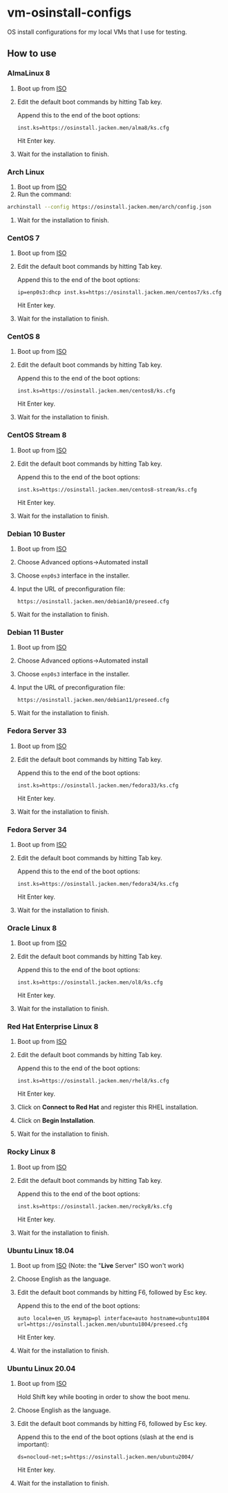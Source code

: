 # vm-osinstall-configs

OS install configurations for my local VMs that I use for testing.

## How to use

### AlmaLinux 8

1. Boot up from [ISO](https://mirrors.almalinux.org/isos/x86_64/8.4.html)
1. Edit the default boot commands by hitting Tab key.

    Append this to the end of the boot options:
    ```
    inst.ks=https://osinstall.jacken.men/alma8/ks.cfg
    ```
    Hit Enter key.

1. Wait for the installation to finish.

### Arch Linux

1. Boot up from [ISO](https://archlinux.org/download/)
1. Run the command:
```bash
archinstall --config https://osinstall.jacken.men/arch/config.json
```
1. Wait for the installation to finish.

### CentOS 7

1. Boot up from [ISO](http://isoredirect.centos.org/centos/7/isos/x86_64/)
1. Edit the default boot commands by hitting Tab key.

    Append this to the end of the boot options:
    ```
    ip=enp0s3:dhcp inst.ks=https://osinstall.jacken.men/centos7/ks.cfg
    ```
    Hit Enter key.

1. Wait for the installation to finish.

### CentOS 8

1. Boot up from [ISO](http://isoredirect.centos.org/centos/8/isos/x86_64/)
1. Edit the default boot commands by hitting Tab key.

    Append this to the end of the boot options:
    ```
    inst.ks=https://osinstall.jacken.men/centos8/ks.cfg
    ```
    Hit Enter key.

1. Wait for the installation to finish.

### CentOS Stream 8

1. Boot up from [ISO](http://isoredirect.centos.org/centos/8-stream/isos/x86_64/)
1. Edit the default boot commands by hitting Tab key.

    Append this to the end of the boot options:
    ```
    inst.ks=https://osinstall.jacken.men/centos8-stream/ks.cfg
    ```
    Hit Enter key.

1. Wait for the installation to finish.

### Debian 10 Buster

1. Boot up from [ISO](https://www.debian.org/releases/buster/debian-installer/)
1. Choose Advanced options->Automated install
1. Choose ``enp0s3`` interface in the installer.
1. Input the URL of preconfiguration file:

    ```
    https://osinstall.jacken.men/debian10/preseed.cfg
    ```
1. Wait for the installation to finish.

### Debian 11 Buster

1. Boot up from [ISO](https://www.debian.org/releases/bullseye/debian-installer/)
1. Choose Advanced options->Automated install
1. Choose ``enp0s3`` interface in the installer.
1. Input the URL of preconfiguration file:

    ```
    https://osinstall.jacken.men/debian11/preseed.cfg
    ```
1. Wait for the installation to finish.

### Fedora Server 33

1. Boot up from [ISO](https://download.fedoraproject.org/pub/fedora/linux/releases/33/Server/x86_64/iso/)
1. Edit the default boot commands by hitting Tab key.

    Append this to the end of the boot options:
    ```
    inst.ks=https://osinstall.jacken.men/fedora33/ks.cfg
    ```
    Hit Enter key.

1. Wait for the installation to finish.

### Fedora Server 34

1. Boot up from [ISO](https://download.fedoraproject.org/pub/fedora/linux/releases/34/Server/x86_64/iso/)
1. Edit the default boot commands by hitting Tab key.

    Append this to the end of the boot options:
    ```
    inst.ks=https://osinstall.jacken.men/fedora34/ks.cfg
    ```
    Hit Enter key.

1. Wait for the installation to finish.

### Oracle Linux 8

1. Boot up from [ISO](https://yum.oracle.com/oracle-linux-isos.html)
1. Edit the default boot commands by hitting Tab key.

    Append this to the end of the boot options:
    ```
    inst.ks=https://osinstall.jacken.men/ol8/ks.cfg
    ```
    Hit Enter key.

1. Wait for the installation to finish.

### Red Hat Enterprise Linux 8

1. Boot up from [ISO](https://developers.redhat.com/products/rhel/download)
1. Edit the default boot commands by hitting Tab key.

    Append this to the end of the boot options:
    ```
    inst.ks=https://osinstall.jacken.men/rhel8/ks.cfg
    ```
    Hit Enter key.

1. Click on **Connect to Red Hat** and register this RHEL installation.
1. Click on **Begin Installation**.
1. Wait for the installation to finish.

### Rocky Linux 8

1. Boot up from [ISO](https://rockylinux.org/download/)
1. Edit the default boot commands by hitting Tab key.

    Append this to the end of the boot options:
    ```
    inst.ks=https://osinstall.jacken.men/rocky8/ks.cfg
    ```
    Hit Enter key.

1. Wait for the installation to finish.

### Ubuntu Linux 18.04

1. Boot up from [ISO](https://cdimage.ubuntu.com/releases/18.04/release/) (Note: the "**Live** Server" ISO won't work)
1. Choose English as the language.
1. Edit the default boot commands by hitting F6, followed by Esc key.

    Append this to the end of the boot options:
    ```
    auto locale=en_US keymap=pl interface=auto hostname=ubuntu1804 url=https://osinstall.jacken.men/ubuntu1804/preseed.cfg
    ```
    Hit Enter key.

1. Wait for the installation to finish.

### Ubuntu Linux 20.04

1. Boot up from [ISO](https://releases.ubuntu.com/focal/)

    Hold Shift key while booting in order to show the boot menu.
1. Choose English as the language.
1. Edit the default boot commands by hitting F6, followed by Esc key.

    Append this to the end of the boot options (slash at the end is important):
    ```
    ds=nocloud-net;s=https://osinstall.jacken.men/ubuntu2004/
    ```
    Hit Enter key.
1. Wait for the installation to finish.
